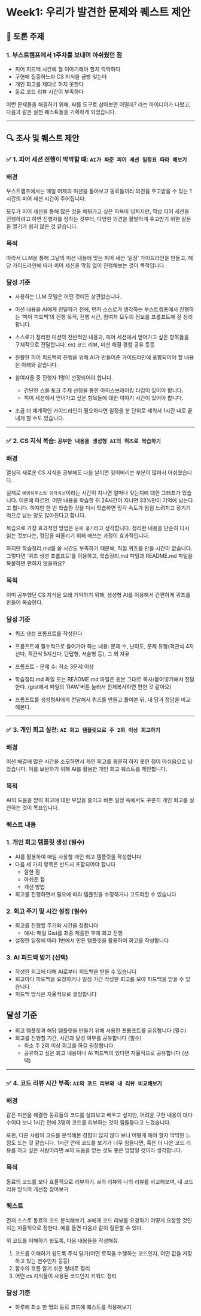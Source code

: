 # Week1: 우리가 발견한 문제와 퀘스트 제안

## 🤔 토론 주제

### 1. 부스트캠프에서 1주차를 보내며 아쉬웠던 점

- 피어 피드백 시간에 뭘 이야기해야 할지 막막하다
- 구현에 집중하느라 CS 지식을 금방 잊는다
- 개인 회고를 제대로 하지 못한다
- 동료 코드 리뷰 시간이 부족하다

이런 문제들을 해결하기 위해, AI를 도구로 삼아보면 어떨까? 라는 아이디어가 나왔고, 다음과 같은 실천 퀘스트들을 기획하게 되었습니다.

---

## 🔍 조사 및 퀘스트 제안


### ✅ 1. 피어 세션 진행이 막막할 때: `AI가 짜준 피어 세션 일정표 따라 해보기`

### 배경
부스트캠프에서는 매일 어제의 미션을 돌아보고 동료들끼리 의견을 주고받을 수 있는 1시간의 피어 세션 시간이 주어집니다.

모두가 피어 세션을 통해 많은 것을 배워가고 싶은 의욕이 넘치지만, 막상 피어 세션을 진행하려고 하면 진행자를 정하는 것부터, 다양한 의견을 활발하게 주고받기 위한 말문을 열기가 쉽지 않은 것 같습니다. 


### 목적
따라서 LLM을 통해 그날의 미션 내용에 맞는 피어 세션 ‘일정’ 가이드라인을 만들고, 해당 가이드라인에 따라 피어 세션을 막힘 없이 진행해보는 것이 목적입니다.

### 달성 기준
- 사용하는 LLM 모델은 어떤 것이든 상관없습니다.

- 미션 내용을 AI에게 전달하기 전에, 먼저 스스로가 생각하는 부스트캠프에서 진행하는 ‘피어 피드백’의 진행 목적, 진행 시간, 참여자 모두의 정보를 프롬프트에 잘 정리합니다. 
- 스스로가 정리한 미션의 전반적인 내용과, 피어 세션에서 얻어가고 싶은 항목들을 구체적으로 전달합니다. ex) 코드 리뷰, 미션 해결 경험 공유 등등
- 원활한 피어 피드백의 진행을 위해 AI가 만들어준 가이드라인에 포함되어야 할 내용은 아래와 같습니다.
- 참여자들 중 진행자 1명이 선정되어야 합니다.
	- 간단한 스몰 토크 주제 선정을 통한 아이스브레이킹 타임이 있어야 합니다.
	- 피어 세션에서 얻어가고 싶은 항목들에 대한 이야기 시간이 있어야 합니다.
- 조금 더 체계적인 가이드라인이 필요하다면 일정을 분 단위로 세워서 1시간 내로 끝내게 할 수도 있습니다.


---

### ✅ 2. CS 지식 복습: `공부한 내용을 생성형 AI의 퀴즈로 복습하기`

### 배경
열심히 새로운 CS 지식을 공부해도 다음 날이면 잊어버리는 부분이 많아서 아쉬웠습니다.

실제로 `에빙하우스의 망각곡선`이라는 시간이 지나면 얼마나 잊는지에 대한 그래프가 있습니다.
이론에 따르면, 어떤 내용을 학습한 뒤 24시간이 지나면 33%만이 기억에 남는다고 합니다. 하지만 한 번 학습한 것을 다시 학습하면 망각 속도가 점점 느려지고 장기기억으로 남는 양도 많아진다고 합니다.

복습으로 가장 효과적인 방법은 `문제 풀기`라고 생각합니다. 정리한 내용을 단순히 다시 읽는 것보다는, 정답을 떠올리기 위해 애쓰는 과정이 효과적입니다.

하지만 학습정리.md를 쓸 시간도 부족하기 때문에, 직접 퀴즈를 만들 시간이 없습니다. 그렇다면 ‘퀴즈 생성 프롬프트’를 이용하고, 학습정리.md 파일과 README.md 파일을 복붙하면 편하지 않을까요?

### 목적
이미 공부했던 CS 지식을 오래 기억하기 위해, 생성형 AI를 이용해서 간편하게 퀴즈를 만들어 복습한다.


### 달성 기준
- 퀴즈 생성 프롬프트를 작성한다.

- 프롬프트에 필수적으로 들어가야 하는 내용: 문제 수, 난이도, 문제 유형(객관식 4지선다, 객관식 5지선다, 단답형, 서술형 등), 그 외 자유
- 프롬프트 - 문제 수: 최소 3문제 이상
- 학습정리.md 파일 또는 README.md 파일은 원본 그대로 복사/붙여넣기해서 전달한다. (gist에서 파일의 ‘RAW’버튼 눌러서 전체복사하면 편한 것 같아요)
- 프롬프트를 생성형AI에게 전달해서 퀴즈를 만들고 풀어본 뒤, 내 답과 정답을 비교해본다.


---

### ✅ 3. 개인 회고 실천: `AI 회고 템플릿으로 주 2회 이상 회고하기`

### 배경
미션 해결에 많은 시간을 소모하면서 개인 회고를 충분히 하지 못한 점이 아쉬움으로 남았습니다. 이를 보완하기 위해 AI를 활용한 개인 회고 퀘스트를 제안합니다.

### 목적
AI의 도움을 받아 회고에 대한 부담을 줄이고 바쁜 일정 속에서도 꾸준히 개인 회고를 실천하는 것이 목표입니다.

### 퀘스트 내용

### 1. 개인 회고 템플릿 생성 (필수)
- AI를 활용하여 매일 사용할 개인 회고 템플릿을 작성합니다
- 다음 세 가지 항목은 반드시 포함되어야 합니다
    - 잘한 점
    - 아쉬운 점
    - 개선 방법
- 회고를 진행하면서 필요에 따라 템플릿을 수정하거나 고도화할 수 있습니다
    
### 2. 회고 주기 및 시간 설정 (필수)
- 회고를 진행할 주기와 시간을 정합니다
    - 예시: 매일 Gist를 최종 제출한 후에 회고 진행
- 설정한 일정에 따라 1번에서 만든 템플릿을 활용하여 회고를 작성합니다

### 3. AI 피드백 받기 (선택)
- 작성한 회고에 대해 AI로부터 피드백을 받을 수 있습니다
- 회고마다 피드백을 요청하거나 일정 기간 작성한 회고를 모아 피드백을 받을 수 있습니다
- 피드백 방식은 자율적으로 결정합니다

## 달성 기준
- 회고 템플릿과 해당 템플릿을 만들기 위해 사용한 프롬프트를 공유합니다 (필수)
- 회고를 진행할 기간, 시간과 달성 여부를 공유합니다 (필수)
	- 최소 주 2회 이상 회고를 하길 권장합니다
    - 공유하고 싶은 회고 내용이나 AI 피드백이 있다면 자율적으로 공유합니다 (선택)


---

### ✅ 4. 코드 리뷰 시간 부족: `AI의 코드 리뷰와 내 리뷰 비교해보기`

### 배경

같은 미션을 해결한 동료들의 코드를 살펴보고 배우고 싶지만, 어려운 구현 내용이 대다수이다 보니 1시간 안에 3명의 코드를 리뷰하는 것이 힘들들다고 느꼈습니다. 

또한, 다른 사람의 코드를 분석해본 경험이 많지 않다 보니 어떻게 해야 할지 막막한 느낌도 드는 것 같습니다. 1시간 안에 코드를 보기가 너무 힘들다면, 혹은 더 나은 코드 리뷰를 하고 싶은 사람이라면 ai의 도움을 받는 것도 좋은 방법일 것이라 생각합니다.

### 목적

동료의 코드를 보다 효율적으로 리뷰하기.
ai의 리뷰와 나의 리뷰를 비교해보며, 내 코드 리뷰 방식의 개선점 찾아보기

### 퀘스트

먼저 스스로 동료의 코드 분석해보기.
ai에게 코드 리뷰를 요청하기
어떻게 요청할 것인지는 자율적으로 정한다. 예를 들면 다음과 같이 질문할 수 있다.

위 코드를 이해하기 쉽도록, 다음 내용들을 작성해줘.

1. 코드를 이해하기 쉽도록 주석 달기(어떤 로직을 수행하는 코드인지, 어떤 값을 저장하고 있는 변수인지 등등) 
2. 함수의 흐름 알기 쉬운 형태로 정리 
3. 어떤 cs 지식들이 사용된 코드인지 키워드 정리

### 달성 기준

- 하루에 최소 한 명의 동료 코드에 퀘스트를 적용해보기


